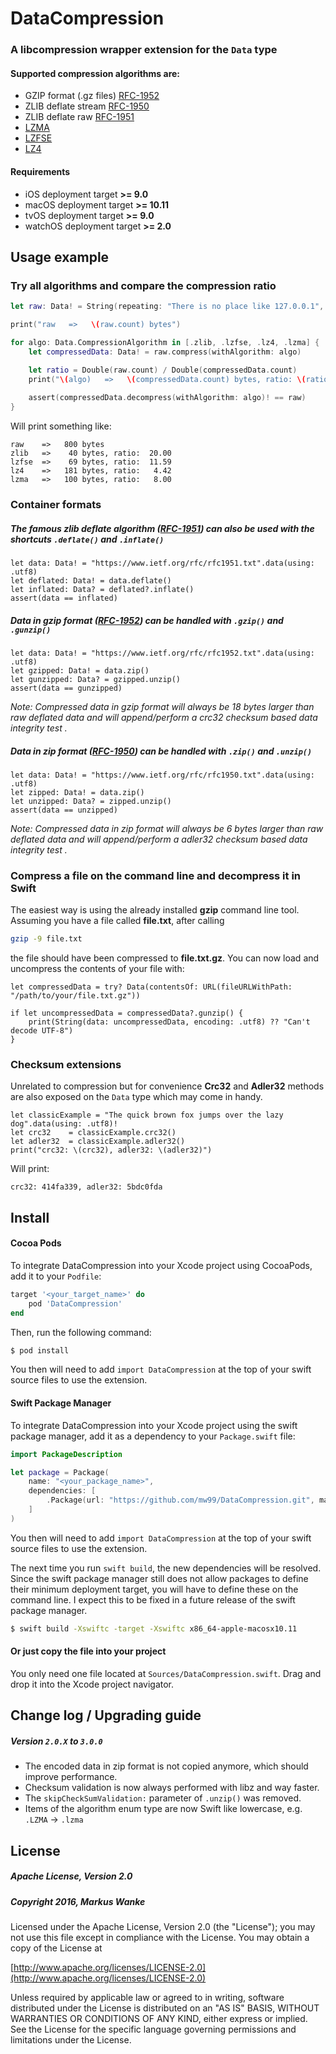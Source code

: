 # DataCompression

### A libcompression wrapper extension for the `Data` type

#### Supported compression algorithms are:

 * GZIP format (.gz files) [RFC-1952](https://www.ietf.org/rfc/rfc1952.txt)
 * ZLIB deflate stream [RFC-1950](https://www.ietf.org/rfc/rfc1950.txt)
 * ZLIB deflate raw [RFC-1951](https://www.ietf.org/rfc/rfc1951.txt)
 * [LZMA](https://en.wikipedia.org/wiki/Lempel%E2%80%93Ziv%E2%80%93Markov_chain_algorithm)
 * [LZFSE](https://github.com/lzfse/lzfse)
 * [LZ4](https://en.wikipedia.org/wiki/LZ4_(compression_algorithm))

#### Requirements
 * iOS deployment target **>= 9.0**
 * macOS deployment target **>= 10.11**
 * tvOS deployment target **>= 9.0**
 * watchOS deployment target **>= 2.0**


## Usage example

### Try all algorithms and compare the compression ratio 
```swift
let raw: Data! = String(repeating: "There is no place like 127.0.0.1", count: 25).data(using: .utf8)

print("raw   =>   \(raw.count) bytes")

for algo: Data.CompressionAlgorithm in [.zlib, .lzfse, .lz4, .lzma] {
    let compressedData: Data! = raw.compress(withAlgorithm: algo)

    let ratio = Double(raw.count) / Double(compressedData.count)
    print("\(algo)   =>   \(compressedData.count) bytes, ratio: \(ratio)")
    
    assert(compressedData.decompress(withAlgorithm: algo)! == raw)
}
```

Will print something like:
```
raw    =>   800 bytes
zlib   =>    40 bytes, ratio:  20.00
lzfse  =>    69 bytes, ratio:  11.59
lz4    =>   181 bytes, ratio:   4.42
lzma   =>   100 bytes, ratio:   8.00
```

### Container formats


##### The famous zlib deflate algorithm ([RFC-1951](https://www.ietf.org/rfc/rfc1951.txt)) can also be used with the shortcuts `.deflate()` and `.inflate()`
```
let data: Data! = "https://www.ietf.org/rfc/rfc1951.txt".data(using: .utf8)
let deflated: Data! = data.deflate()
let inflated: Data? = deflated?.inflate()
assert(data == inflated)
```

##### Data in gzip format ([RFC-1952](https://www.ietf.org/rfc/rfc1952.txt)) can be handled with `.gzip()` and `.gunzip()`
```
let data: Data! = "https://www.ietf.org/rfc/rfc1952.txt".data(using: .utf8)
let gzipped: Data! = data.zip()
let gunzipped: Data? = gzipped.unzip()
assert(data == gunzipped)
```
*Note: Compressed data in gzip format will always be 18 bytes larger than raw deflated data and will append/perform a crc32 checksum based data integrity test .*

##### Data in zip format ([RFC-1950](https://www.ietf.org/rfc/rfc1950.txt)) can be handled with `.zip()` and `.unzip()`
```
let data: Data! = "https://www.ietf.org/rfc/rfc1950.txt".data(using: .utf8)
let zipped: Data! = data.zip()
let unzipped: Data? = zipped.unzip()
assert(data == unzipped)
```
*Note: Compressed data in zip format will always be 6 bytes larger than raw deflated data and will append/perform a adler32 checksum based data integrity test .*


### Compress a file on the command line and decompress it in Swift
The easiest way is using the already installed **gzip** command line tool. Assuming you have a file called **file.txt**, after calling
```bash
gzip -9 file.txt
```
the file should have been compressed to **file.txt.gz**. You can now load and uncompress the contents of your file with:
```
let compressedData = try? Data(contentsOf: URL(fileURLWithPath: "/path/to/your/file.txt.gz"))

if let uncompressedData = compressedData?.gunzip() {
    print(String(data: uncompressedData, encoding: .utf8) ?? "Can't decode UTF-8")
}
```

### Checksum extensions
Unrelated to compression but for convenience **Crc32** and **Adler32** methods are also exposed on the `Data` type which may come in handy.
```
let classicExample = "The quick brown fox jumps over the lazy dog".data(using: .utf8)!
let crc32    = classicExample.crc32()
let adler32  = classicExample.adler32()
print("crc32: \(crc32), adler32: \(adler32)")
```
Will print:
```
crc32: 414fa339, adler32: 5bdc0fda
```

  

## Install

#### Cocoa Pods

To integrate DataCompression into your Xcode project using CocoaPods, add it to your `Podfile`:

```ruby
target '<your_target_name>' do
    pod 'DataCompression'
end
```

Then, run the following command:

```bash
$ pod install
```

You then will need to add `import DataCompression` at the top of your swift source files to use the extension.


#### Swift Package Manager

To integrate DataCompression into your Xcode project using the swift package manager, add it as a dependency to your `Package.swift` file:

```swift
import PackageDescription

let package = Package(
    name: "<your_package_name>",
    dependencies: [
        .Package(url: "https://github.com/mw99/DataCompression.git", majorVersion: 3)
    ]
)
```

You then will need to add `import DataCompression` at the top of your swift source files to use the extension.

The next time you run `swift build`, the new dependencies will be resolved. Since the swift package manager still does not allow packages to define their minimum deployment target, you will have to define these on the command line. I expect this to be fixed in a future release of the swift package manager.

```bash
$ swift build -Xswiftc -target -Xswiftc x86_64-apple-macosx10.11
```


#### Or just copy the file into your project

You only need one file located at `Sources/DataCompression.swift`. Drag and drop it into the Xcode project navigator.


## Change log / Upgrading guide

##### Version `2.0.X` to `3.0.0`

- The encoded data in zip format is not copied anymore, which should improve performance.
- Checksum validation is now always performed with libz and way faster.
- The `skipCheckSumValidation:` parameter of `.unzip()` was removed.
- Items of the algorithm enum type are now Swift like lowercase, e.g. `.LZMA` → `.lzma`


## License


##### Apache License, Version 2.0

##### Copyright 2016, Markus Wanke

Licensed under the Apache License, Version 2.0 (the "License"); you may not use this file except in compliance with the License. You may obtain a copy of the License at

[http://www.apache.org/licenses/LICENSE-2.0](http://www.apache.org/licenses/LICENSE-2.0)

Unless required by applicable law or agreed to in writing, software distributed under the License is distributed on an "AS IS" BASIS, WITHOUT WARRANTIES OR CONDITIONS OF ANY KIND, either express or implied. See the License for the specific language governing permissions and limitations under the License.

